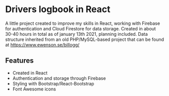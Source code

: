 # Drivers logbook in React

A little project created to improve my skills in React, working with Firebase for authentication and Cloud Firestore for data storage. Created in about 30-40 hours in total as of january 13th 2021, planning included. Data structure inherited from an old PHP/MySQL-based project that can be found at https://www.ewenson.se/billogg/

## Features

- Created in React
- Authentication and storage through Firebase
- Styling with Bootstrap/React-Bootstrap
- Font Awesome icons
